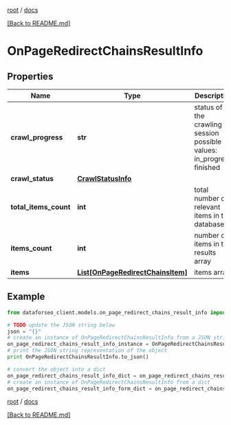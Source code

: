 [root](./../ "root") / [docs](./ "docs")

[[Back to README.md]](./../README.md "[Back to README.md]")

# OnPageRedirectChainsResultInfo

## Properties

Name | Type | Description | Notes
------------ | ------------- | ------------- | -------------
**crawl_progress** | **str** | status of the crawling session possible values: in_progress, finished | [optional]
**crawl_status** | [**CrawlStatusInfo**](CrawlStatusInfo.md) |  | [optional]
**total_items_count** | **int** | total number of relevant items in the database | [optional]
**items_count** | **int** | number of items in the results array | [optional]
**items** | [**List[OnPageRedirectChainsItem]**](OnPageRedirectChainsItem.md) | items array | [optional]

## Example

```python
from dataforseo_client.models.on_page_redirect_chains_result_info import OnPageRedirectChainsResultInfo

# TODO update the JSON string below
json = "{}"
# create an instance of OnPageRedirectChainsResultInfo from a JSON string
on_page_redirect_chains_result_info_instance = OnPageRedirectChainsResultInfo.from_json(json)
# print the JSON string representation of the object
print OnPageRedirectChainsResultInfo.to_json()

# convert the object into a dict
on_page_redirect_chains_result_info_dict = on_page_redirect_chains_result_info_instance.to_dict()
# create an instance of OnPageRedirectChainsResultInfo from a dict
on_page_redirect_chains_result_info_form_dict = on_page_redirect_chains_result_info.from_dict(on_page_redirect_chains_result_info_dict)
```

  

[root](./../ "root") / [docs](./ "docs")

[[Back to README.md]](./../README.md "[Back to README.md]")